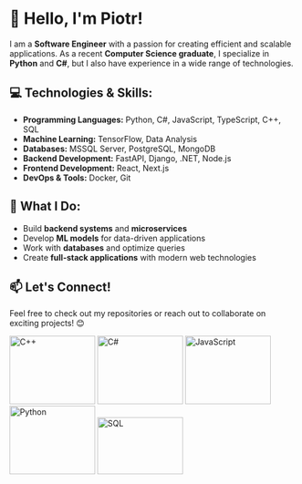 # 👋 Hello, I'm Piotr!

I am a **Software Engineer** with a passion for creating efficient and scalable applications. As a recent **Computer Science graduate**, I specialize in **Python** and **C#**, but I also have experience in a wide range of technologies.

## 💻 Technologies & Skills:
- **Programming Languages:** Python, C#, JavaScript, TypeScript, C++, SQL
- **Machine Learning:** TensorFlow, Data Analysis
- **Databases:** MSSQL Server, PostgreSQL, MongoDB
- **Backend Development:** FastAPI, Django, .NET, Node.js
- **Frontend Development:** React, Next.js
- **DevOps & Tools:** Docker, Git

## 🚀 What I Do:
- Build **backend systems** and **microservices**
- Develop **ML models** for data-driven applications
- Work with **databases** and optimize queries
- Create **full-stack applications** with modern web technologies

## 📫 Let's Connect!
Feel free to check out my repositories or reach out to collaborate on exciting projects! 😊


<div>
<img src="https://panoramakutna.pl/wp-content/uploads/2021/01/dlaczego-c-jest-swietny-dla-poczatkujacych.jpg" alt="C++" width = "150" height = "120"/>
<img src="https://play-lh.googleusercontent.com/U0Re_PSVXwD_dl2owMJjuERpK8UXLwMQysoMDB0kGOL73-TMBOurSbZLLEBQMxA5Lg" alt = "C#" width="150" height="120"/>
<img src="https://jaki-jezyk-programowania.pl/img/technologies/javascript.png" alt="JavaScript" width="150" height="120"/>
<img src="https://upload.wikimedia.org/wikipedia/commons/thumb/c/c3/Python-logo-notext.svg/800px-Python-logo-notext.svg.png" alt="Python" width="150" height="120"/>
<img src="https://lh6.googleusercontent.com/proxy/K_ZwPm31zEpcXFT67qvUX1KMyq4lJ7ELhwuvt7oaapNTIFjuoM8mkOKw3QhJJ7-j6i0KeSB5p2fF36tDqVl32Iecw5td5SLc45UaRi8QoQ" alt="SQL" width="150" height="100"/>
</div>


<!--
**Rucol/Rucol** is a ✨ _special_ ✨ repository because its `README.md` (this file) appears on your GitHub profile.

Here are some ideas to get you started:

- 🔭 I’m currently working on ...

- 👯 I’m looking to collaborate on some c# projects
- 🤔 I’m looking for help with ...
- 💬 Ask me about ...
- 📫 How to reach me: ...
- 😄 Pronouns: ...
- ⚡ Fun fact: ...
-->

